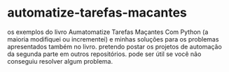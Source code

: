 # automatize-tarefas-macantes
os exemplos do livro Aumatomatize Tarefas Maçantes Com Python (a maioria modifiquei ou incrementei) e minhas soluções para os problemas apresentados também no livro. pretendo postar os projetos de automação da segunda parte em outros repositórios.
pode ser útil se você não conseguiu resolver algum problema.
